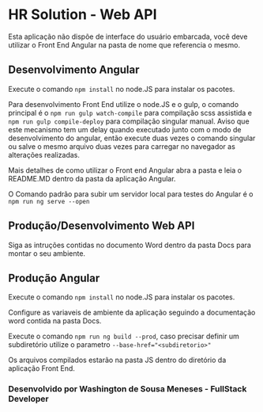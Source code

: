 # HR Solution - Web API

Esta aplicação não dispõe de interface do usuário embarcada, você deve utilizar o Front End Angular na pasta de nome que referencia o mesmo.

## Desenvolvimento Angular

Execute o comando `npm install` no node.JS para instalar os pacotes.

Para desenvolvimento Front End utilize o node.JS e o gulp, o comando principal é o `npm run gulp watch-compile` para compilação scss assistida e `npm run gulp compile-deploy`
para compilação singular manual. Aviso que este mecanismo tem um delay quando executado junto com o modo de desenvolvimento do angular, então execute duas vezes o comando singular ou salve o mesmo arquivo duas vezes para carregar no navegador as alterações realizadas.

Mais detalhes de como utilizar o Front end Angular abra a pasta e leia o README.MD dentro da pasta da aplicação Angular.

O Comando padrão para subir um servidor local para testes do Angular é o `npm run ng serve --open` 

## Produção/Desenvolvimento Web API

Siga as intruções contidas no documento Word dentro da pasta Docs para montar o seu ambiente.

## Produção Angular

Execute o comando `npm install` no node.JS para instalar os pacotes.

Configure as variaveis de ambiente da aplicação seguindo a documentação word contida na pasta Docs.

Execute o comando `npm run ng build --prod`, caso precisar  definir um subdiretório utilize o parametro `--base-href="<subdiretorio>"`

Os arquivos compilados estarão na pasta JS dentro do diretório da aplicação Front End.

### Desenvolvido por Washington de Sousa Meneses - FullStack Developer

